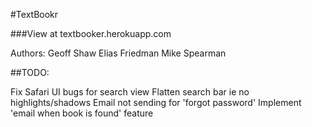 #TextBookr

###View at textbooker.herokuapp.com

Authors:
	Geoff Shaw
	Elias Friedman
	Mike Spearman

##TODO:

Fix Safari UI bugs for search view
Flatten search bar ie no highlights/shadows
Email not sending for 'forgot password'
Implement 'email when book is found' feature
